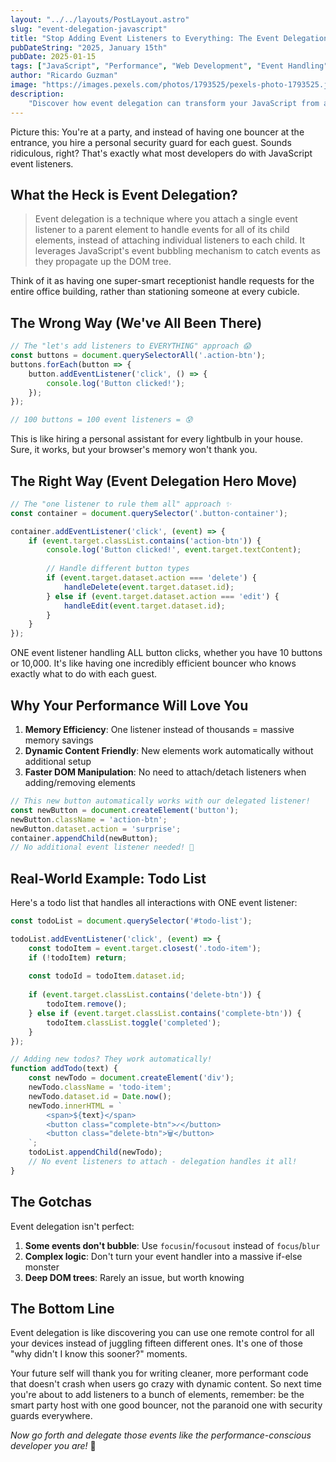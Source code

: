```yaml
---
layout: "../../layouts/PostLayout.astro"
slug: "event-delegation-javascript"
title: "Stop Adding Event Listeners to Everything: The Event Delegation Magic Trick"
pubDateString: "2025, January 15th"
pubDate: 2025-01-15
tags: ["JavaScript", "Performance", "Web Development", "Event Handling"]
author: "Ricardo Guzman"
image: "https://images.pexels.com/photos/1793525/pexels-photo-1793525.jpeg"
description:
    "Discover how event delegation can transform your JavaScript from a memory-hogging monster into a lean, mean, performance machine. Learn the one weird trick that makes your code faster and your future self happier."
---
```


Picture this: You're at a party, and instead of having one bouncer at the entrance, you hire a personal security guard for each guest. Sounds ridiculous, right? That's exactly what most developers do with JavaScript event listeners.

## What the Heck is Event Delegation?

> Event delegation is a technique where you attach a single event listener to a parent element to handle events for all of its child elements, instead of attaching individual listeners to each child. It leverages JavaScript's event bubbling mechanism to catch events as they propagate up the DOM tree.

Think of it as having one super-smart receptionist handle requests for the entire office building, rather than stationing someone at every cubicle.

## The Wrong Way (We've All Been There)

```javascript
// The "let's add listeners to EVERYTHING" approach 😱
const buttons = document.querySelectorAll('.action-btn');
buttons.forEach(button => {
    button.addEventListener('click', () => {
        console.log('Button clicked!');
    });
});

// 100 buttons = 100 event listeners = 😰
```

This is like hiring a personal assistant for every lightbulb in your house. Sure, it works, but your browser's memory won't thank you.

## The Right Way (Event Delegation Hero Move)

```javascript
// The "one listener to rule them all" approach ✨
const container = document.querySelector('.button-container');

container.addEventListener('click', (event) => {
    if (event.target.classList.contains('action-btn')) {
        console.log('Button clicked!', event.target.textContent);
        
        // Handle different button types
        if (event.target.dataset.action === 'delete') {
            handleDelete(event.target.dataset.id);
        } else if (event.target.dataset.action === 'edit') {
            handleEdit(event.target.dataset.id);
        }
    }
});
```

ONE event listener handling ALL button clicks, whether you have 10 buttons or 10,000. It's like having one incredibly efficient bouncer who knows exactly what to do with each guest.

## Why Your Performance Will Love You

1. **Memory Efficiency**: One listener instead of thousands = massive memory savings
2. **Dynamic Content Friendly**: New elements work automatically without additional setup
3. **Faster DOM Manipulation**: No need to attach/detach listeners when adding/removing elements

```javascript
// This new button automatically works with our delegated listener!
const newButton = document.createElement('button');
newButton.className = 'action-btn';
newButton.dataset.action = 'surprise';
container.appendChild(newButton);
// No additional event listener needed! 🎉
```

## Real-World Example: Todo List

Here's a todo list that handles all interactions with ONE event listener:

```javascript
const todoList = document.querySelector('#todo-list');

todoList.addEventListener('click', (event) => {
    const todoItem = event.target.closest('.todo-item');
    if (!todoItem) return;
    
    const todoId = todoItem.dataset.id;
    
    if (event.target.classList.contains('delete-btn')) {
        todoItem.remove();
    } else if (event.target.classList.contains('complete-btn')) {
        todoItem.classList.toggle('completed');
    }
});

// Adding new todos? They work automatically!
function addTodo(text) {
    const newTodo = document.createElement('div');
    newTodo.className = 'todo-item';
    newTodo.dataset.id = Date.now();
    newTodo.innerHTML = `
        <span>${text}</span>
        <button class="complete-btn">✓</button>
        <button class="delete-btn">🗑️</button>
    `;
    todoList.appendChild(newTodo);
    // No event listeners to attach - delegation handles it all!
}
```

## The Gotchas

Event delegation isn't perfect:

1. **Some events don't bubble**: Use `focusin`/`focusout` instead of `focus`/`blur`
2. **Complex logic**: Don't turn your event handler into a massive if-else monster
3. **Deep DOM trees**: Rarely an issue, but worth knowing

## The Bottom Line

Event delegation is like discovering you can use one remote control for all your devices instead of juggling fifteen different ones. It's one of those "why didn't I know this sooner?" moments.

Your future self will thank you for writing cleaner, more performant code that doesn't crash when users go crazy with dynamic content. So next time you're about to add listeners to a bunch of elements, remember: be the smart party host with one good bouncer, not the paranoid one with security guards everywhere.

*Now go forth and delegate those events like the performance-conscious developer you are!* 🚀
